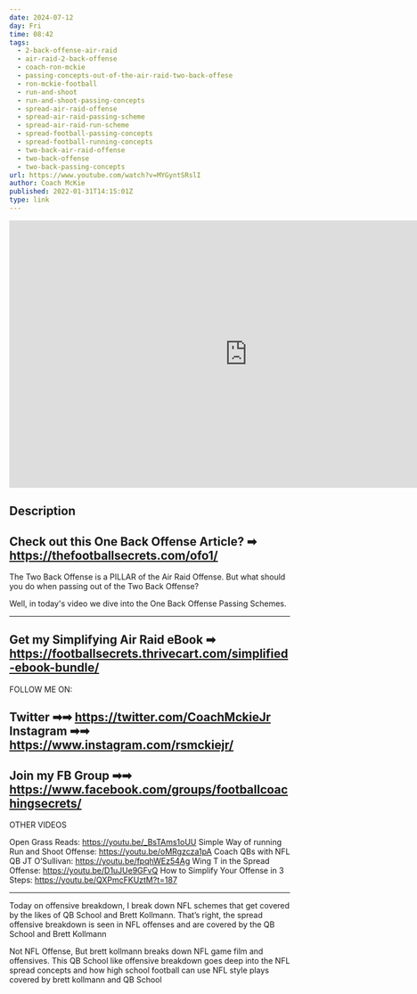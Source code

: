 ```yaml
---
date: 2024-07-12
day: Fri
time: 08:42
tags:
  - 2-back-offense-air-raid
  - air-raid-2-back-offense
  - coach-ron-mckie
  - passing-concepts-out-of-the-air-raid-two-back-offese
  - ron-mckie-football
  - run-and-shoot
  - run-and-shoot-passing-concepts
  - spread-air-raid-offense
  - spread-air-raid-passing-scheme
  - spread-air-raid-run-scheme
  - spread-football-passing-concepts
  - spread-football-running-concepts
  - two-back-air-raid-offense
  - two-back-offense
  - two-back-passing-concepts
url: https://www.youtube.com/watch?v=MYGyntSRslI
author: Coach McKie
published: 2022-01-31T14:15:01Z
type: link
---
```


<iframe width="854" height="480" src="https://www.youtube.com/embed/MYGyntSRslI" frameborder="0" allowfullscreen></iframe>

## Description
Check out this One Back Offense Article? ➡ https://thefootballsecrets.com/ofo1/
----------------------------------------------------------
The Two Back Offense is a PILLAR of the Air Raid Offense. But what should you do when passing out of the Two Back Offense? 

Well, in today's video we dive into the One Back Offense Passing Schemes.

-----------------------------------------------------------
Get my Simplifying Air Raid eBook ➡ https://footballsecrets.thrivecart.com/simplified-ebook-bundle/
------------------------------------------------------------------------------------
FOLLOW ME ON:

Twitter ➡➡ https://twitter.com/CoachMckieJr
Instagram ➡➡ https://www.instagram.com/rsmckiejr/
-------------------------------------------------------------------------
Join my FB Group ➡➡ https://www.facebook.com/groups/footballcoachingsecrets/
-------------------------------------------------------------------------------------
OTHER VIDEOS

Open Grass Reads: https://youtu.be/_BsTAms1oUU
Simple Way of running Run and Shoot Offense: https://youtu.be/oMRgzcza1pA
Coach QBs with NFL QB JT O’Sullivan: https://youtu.be/fpqhWEz54Ag
Wing T in the Spread Offense: https://youtu.be/D1uJUe9GFvQ
How to Simplify Your Offense in 3 Steps: https://youtu.be/QXPmcFKUztM?t=187

-----------------------------------
Today on offensive breakdown, I break down NFL schemes that get covered by the likes of QB School and Brett Kollmann. That’s right, the spread offensive breakdown is seen in NFL offenses and are covered by the QB School and Brett Kollmann

Not NFL Offense, But brett kollmann breaks down NFL game film and offensives. This QB School like offensive breakdown goes deep into the NFL spread concepts and how high school football can use NFL style plays covered by brett kollmann and QB School
